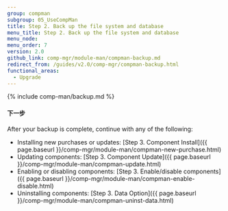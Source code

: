 ```yaml
---
group: compman
subgroup: 05_UseCompMan
title: Step 2. Back up the file system and database
menu_title: Step 2. Back up the file system and database
menu_node:
menu_order: 7
version: 2.0
github_link: comp-mgr/module-man/compman-backup.md
redirect_from: /guides/v2.0/comp-mgr/compman-backup.html
functional_areas:
  - Upgrade
---
```


{% include comp-man/backup.md %}

#### 下一步
After your backup is complete, continue with any of the following: 

*	Installing new purchases or updates: [Step 3. Component Install]({{ page.baseurl }}/comp-mgr/module-man/compman-new-purchase.html)
*	Updating components: [Step 3. Component Update]({{ page.baseurl }}/comp-mgr/module-man/compman-update.html)
*	Enabling or disabling components: [Step 3. Enable/disable components]({{ page.baseurl }}/comp-mgr/module-man/compman-enable-disable.html)
*	Uninstalling components: [Step 3. Data Option]({{ page.baseurl }}/comp-mgr/module-man/compman-uninst-data.html)

